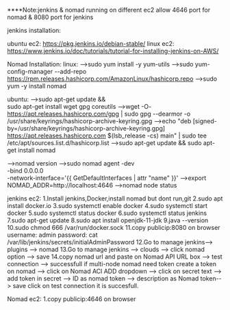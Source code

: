 ****Note:jenkins & nomad running on different ec2
         allow 4646 port for nomad & 8080 port for jenkins

jenkins installation:

ubuntu ec2: https://pkg.jenkins.io/debian-stable/
linux ec2: https://www.jenkins.io/doc/tutorials/tutorial-for-installing-jenkins-on-AWS/

Nomad Installation:
linux:
-->sudo yum install -y yum-utils
-->sudo yum-config-manager --add-repo https://rpm.releases.hashicorp.com/AmazonLinux/hashicorp.repo
-->sudo yum -y install nomad

ubuntu:
-->sudo apt-get update && \
  sudo apt-get install wget gpg coreutils
-->wget -O- https://apt.releases.hashicorp.com/gpg | sudo gpg --dearmor -o /usr/share/keyrings/hashicorp-archive-keyring.gpg
-->echo "deb [signed-by=/usr/share/keyrings/hashicorp-archive-keyring.gpg] https://apt.releases.hashicorp.com $(lsb_release -cs) main" | sudo tee /etc/apt/sources.list.d/hashicorp.list
-->sudo apt-get update && sudo apt-get install nomad

-->nomad version
-->sudo nomad agent -dev \
  -bind 0.0.0.0 \
  -network-interface='{{ GetDefaultInterfaces | attr "name" }}'
-->export NOMAD_ADDR=http://localhost:4646
-->nomad node status


jenkins ec2:
1.Install jenkins,Docker,install nomad but dont run,git
2.sudo apt install docker.io
3.sudo systemctl enable docker
4.sudo systemctl start docker
5.sudo systemctl status docker
6.sudo systemctl status jenkins
7.sudo apt-get update
8.sudo apt install openjdk-11-jdk
9.java --version
10.sudo chmod 666 /var/run/docker.sock
11.copy publicip:8080 on browser 
  username: admin
  password: cat /var/lib/jenkins/secrets/initialAdminPassword
12.Go to manage jenkins--> plugins --> nomad
13.Go to manage jenkins --> clouds --> click nomad option --> save
14.copy nomad url and paste on Nomad API URL box --> test connection --> successfull
if multi-node nomad need token 
create a token on nomad --> click on Nomad ACl ADD dropdown --> click on secret text --> add token in secret --> ID as nomad token --> description as Nomad token--> save 
click on test connection it is succesfull. 

Nomad ec2:
1.copy publicip:4646 on browser 


